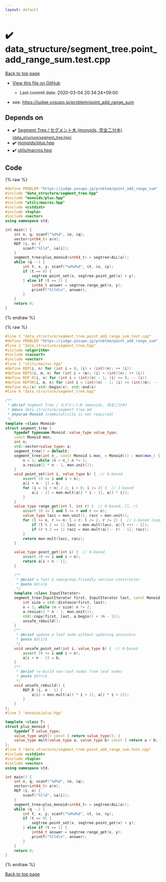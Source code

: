 ```yaml
---
layout: default
---
```


<!-- mathjax config similar to math.stackexchange -->
<script type="text/javascript" async
  src="https://cdnjs.cloudflare.com/ajax/libs/mathjax/2.7.5/MathJax.js?config=TeX-MML-AM_CHTML">
</script>
<script type="text/x-mathjax-config">
  MathJax.Hub.Config({
    TeX: { equationNumbers: { autoNumber: "AMS" }},
    tex2jax: {
      inlineMath: [ ['$','$'] ],
      processEscapes: true
    },
    "HTML-CSS": { matchFontHeight: false },
    displayAlign: "left",
    displayIndent: "2em"
  });
</script>

<script type="text/javascript" src="https://cdnjs.cloudflare.com/ajax/libs/jquery/3.4.1/jquery.min.js"></script>
<script src="https://cdn.jsdelivr.net/npm/jquery-balloon-js@1.1.2/jquery.balloon.min.js" integrity="sha256-ZEYs9VrgAeNuPvs15E39OsyOJaIkXEEt10fzxJ20+2I=" crossorigin="anonymous"></script>
<script type="text/javascript" src="../../assets/js/copy-button.js"></script>
<link rel="stylesheet" href="../../assets/css/copy-button.css" />


# :heavy_check_mark: data_structure/segment_tree.point_add_range_sum.test.cpp

<a href="../../index.html">Back to top page</a>

* <a href="{{ site.github.repository_url }}/blob/master/data_structure/segment_tree.point_add_range_sum.test.cpp">View this file on GitHub</a>
    - Last commit date: 2020-03-04 20:34:24+09:00


* see: <a href="https://judge.yosupo.jp/problem/point_add_range_sum">https://judge.yosupo.jp/problem/point_add_range_sum</a>


## Depends on

* :heavy_check_mark: <a href="../../library/data_structure/segment_tree.hpp.html">Segment Tree / セグメント木 (monoids, 完全二分木) <small>(data_structure/segment_tree.hpp)</small></a>
* :heavy_check_mark: <a href="../../library/monoids/plus.hpp.html">monoids/plus.hpp</a>
* :heavy_check_mark: <a href="../../library/utils/macros.hpp.html">utils/macros.hpp</a>


## Code

<a id="unbundled"></a>
{% raw %}
```cpp
#define PROBLEM "https://judge.yosupo.jp/problem/point_add_range_sum"
#include "data_structure/segment_tree.hpp"
#include "monoids/plus.hpp"
#include "utils/macros.hpp"
#include <cstdint>
#include <tuple>
#include <vector>
using namespace std;

int main() {
    int n, q; scanf("%d%d", &n, &q);
    vector<int64_t> a(n);
    REP (i, n) {
        scanf("%lld", &a[i]);
    }
    segment_tree<plus_monoid<int64_t> > segtree(ALL(a));
    while (q --) {
        int t, x, y; scanf("%d%d%d", &t, &x, &y);
        if (t == 0) {
            segtree.point_set(x, segtree.point_get(x) + y);
        } else if (t == 1) {
            int64_t answer = segtree.range_get(x, y);
            printf("%lld\n", answer);
        }
    }
    return 0;
}

```
{% endraw %}

<a id="bundled"></a>
{% raw %}
```cpp
#line 1 "data_structure/segment_tree.point_add_range_sum.test.cpp"
#define PROBLEM "https://judge.yosupo.jp/problem/point_add_range_sum"
#line 2 "data_structure/segment_tree.hpp"
#include <algorithm>
#include <cassert>
#include <vector>
#line 2 "utils/macros.hpp"
#define REP(i, n) for (int i = 0; (i) < (int)(n); ++ (i))
#define REP3(i, m, n) for (int i = (m); (i) < (int)(n); ++ (i))
#define REP_R(i, n) for (int i = (int)(n) - 1; (i) >= 0; -- (i))
#define REP3R(i, m, n) for (int i = (int)(n) - 1; (i) >= (int)(m); -- (i))
#define ALL(x) std::begin(x), std::end(x)
#line 6 "data_structure/segment_tree.hpp"

/**
 * @brief Segment Tree / セグメント木 (monoids, 完全二分木)
 * @docs data_structure/segment_tree.md
 * @tparam Monoid (commutativity is not required)
 */
template <class Monoid>
struct segment_tree {
    typedef typename Monoid::value_type value_type;
    const Monoid mon;
    int n;
    std::vector<value_type> a;
    segment_tree() = default;
    segment_tree(int n_, const Monoid & mon_ = Monoid()) : mon(mon_) {
        n = 1; while (n < n_) n *= 2;
        a.resize(2 * n - 1, mon.unit());
    }
    void point_set(int i, value_type b) {  // 0-based
        assert (0 <= i and i < n);
        a[i + n - 1] = b;
        for (i = (i + n) / 2; i > 0; i /= 2) {  // 1-based
            a[i - 1] = mon.mult(a[2 * i - 1], a[2 * i]);
        }
    }
    value_type range_get(int l, int r) {  // 0-based, [l, r)
        assert (0 <= l and l <= r and r <= n);
        value_type lacc = mon.unit(), racc = mon.unit();
        for (l += n, r += n; l < r; l /= 2, r /= 2) {  // 1-based loop, 2x faster than recursion
            if (l % 2 == 1) lacc = mon.mult(lacc, a[(l ++) - 1]);
            if (r % 2 == 1) racc = mon.mult(a[(-- r) - 1], racc);
        }
        return mon.mult(lacc, racc);
    }

    value_type point_get(int i) {  // 0-based
        assert (0 <= i and i < n);
        return a[i + n - 1];
    }

    /**
     * @brief a fast & semigroup-friendly version constructor
     * @note $O(n)$
     */
    template <class InputIterator>
    segment_tree(InputIterator first, InputIterator last, const Monoid & mon_ = Monoid()) : mon(mon_) {
        int size = std::distance(first, last);
        n = 1; while (n < size) n *= 2;
        a.resize(2 * n - 1, mon.unit());
        std::copy(first, last, a.begin() + (n - 1));
        unsafe_rebuild();
    }
    /**
     * @brief update a leaf node without updating ancestors
     * @note $O(1)$
     */
    void unsafe_point_set(int i, value_type b) {  // 0-based
        assert (0 <= i and i < n);
        a[i + n - 1] = b;
    }
    /**
     * @brief re-build non-leaf nodes from leaf nodes
     * @note $O(n)$
     */
    void unsafe_rebuild() {
        REP_R (i, n - 1) {
            a[i] = mon.mult(a[2 * i + 1], a[2 * i + 2]);
        }
    }
};
#line 2 "monoids/plus.hpp"

template <class T>
struct plus_monoid {
    typedef T value_type;
    value_type unit() const { return value_type(); }
    value_type mult(value_type a, value_type b) const { return a + b; }
};
#line 5 "data_structure/segment_tree.point_add_range_sum.test.cpp"
#include <cstdint>
#include <tuple>
#include <vector>
using namespace std;

int main() {
    int n, q; scanf("%d%d", &n, &q);
    vector<int64_t> a(n);
    REP (i, n) {
        scanf("%lld", &a[i]);
    }
    segment_tree<plus_monoid<int64_t> > segtree(ALL(a));
    while (q --) {
        int t, x, y; scanf("%d%d%d", &t, &x, &y);
        if (t == 0) {
            segtree.point_set(x, segtree.point_get(x) + y);
        } else if (t == 1) {
            int64_t answer = segtree.range_get(x, y);
            printf("%lld\n", answer);
        }
    }
    return 0;
}

```
{% endraw %}

<a href="../../index.html">Back to top page</a>

